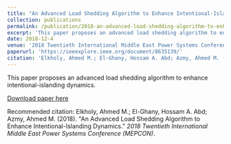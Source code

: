 ```yaml
---
title: "An Advanced Load Shedding Algorithm to Enhance Intentional-Islanding Dynamics"
collection: publications
permalink: /publication/2018-an-advanced-load-shedding-algorithm-to-enhance-intentional-islanding-dynamics
excerpt: 'This paper proposes an advanced load shedding algorithm to enhance intentional-islanding dynamics.'
date: 2018-12-4
venue: '2018 Twentieth International Middle East Power Systems Conference (MEPCON)'
paperurl: 'https://ieeexplore.ieee.org/document/8635139/'
citation: 'Elkholy, Ahmed M.; El-Ghany, Hossam A. Abd; Azmy, Ahmed M. (2018). &quot;An Advanced Load Shedding Algorithm to Enhance Intentional-Islanding Dynamics.&quot; <i>2018 Twentieth International Middle East Power Systems Conference (MEPCON)</i>.'
---
```

This paper proposes an advanced load shedding algorithm to enhance intentional-islanding dynamics.

[Download paper here](https://ieeexplore.ieee.org/document/8635139/)

Recommended citation: Elkholy, Ahmed M.; El-Ghany, Hossam A. Abd; Azmy, Ahmed M. (2018). "An Advanced Load Shedding Algorithm to Enhance Intentional-Islanding Dynamics." <i>2018 Twentieth International Middle East Power Systems Conference (MEPCON)</i>.
